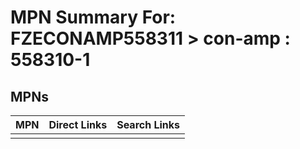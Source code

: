 



# MPN Summary For: FZECONAMP558311 > con-amp : 558310-1

## MPNs
  

|MPN|Direct Links|Search Links|
| :--- | :--- | :--- |
||||
